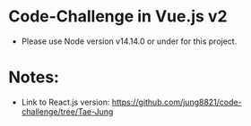 # Code-Challenge in Vue.js v2
- Please use Node version v14.14.0 or under for this project.

# Notes:
- Link to React.js version: https://github.com/jung8821/code-challenge/tree/Tae-Jung
